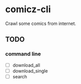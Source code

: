 # comicz-cli
Crawl some comics from internet.

## TODO
### command line  

- [ ] download_all
- [ ] download_single
- [ ] search 